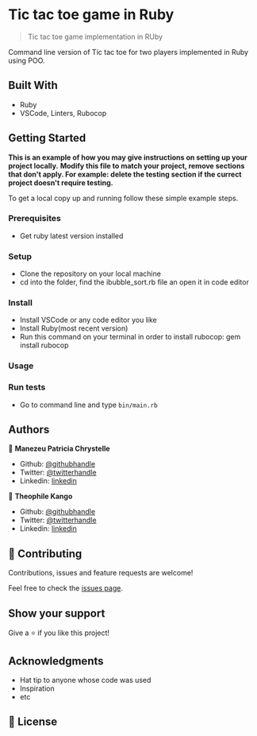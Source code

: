 # Tic tac toe game in Ruby

> Tic tac toe game implementation in RUby

Command line version of Tic tac toe for two players implemented in Ruby using POO.

## Built With

- Ruby
- VSCode, Linters, Rubocop


## Getting Started

**This is an example of how you may give instructions on setting up your project locally.**
**Modify this file to match your project, remove sections that don't apply. For example: delete the testing section if the currect project doesn't require testing.**


To get a local copy up and running follow these simple example steps.

### Prerequisites

- Get ruby latest version installed

### Setup

- Clone the repository on your local machine
- cd into the folder, find the ibubble_sort.rb file an open it in code editor

### Install

- Install VSCode or any code editor you like
- Install Ruby(most recent version)
- Run this command on your terminal in order to install rubocop: gem install rubocop 

### Usage

### Run tests

- Go to command line and type `bin/main.rb`


## Authors

👤 **Manezeu Patricia Chrystelle**

- Github: [@githubhandle](https://github.com/patriciachrysy)
- Twitter: [@twitterhandle](https://twitter.com/ManezeuP)
- Linkedin: [linkedin](https://www.linkedin.com/in/manezeu-patricia-chrystelle-095072118/)

👤 **Theophile Kango**

- Github: [@githubhandle](https://github.com/Theophile-Kango)
- Twitter: [@twitterhandle](https://twitter.com/Theophadh)
- Linkedin: [linkedin](https://www.linkedin.com/in/theophile-kango-b6b580194/)

## 🤝 Contributing

Contributions, issues and feature requests are welcome!

Feel free to check the [issues page](https://github.com/Theophile-Kango/tic-tac-toe/issues).

## Show your support

Give a ⭐️ if you like this project!

## Acknowledgments

- Hat tip to anyone whose code was used
- Inspiration
- etc

## 📝 License

